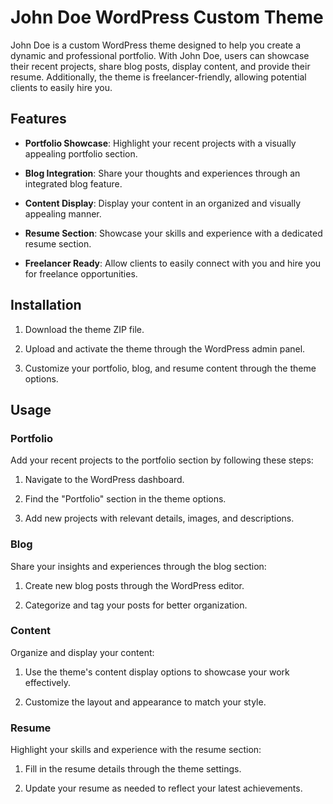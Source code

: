 # John Doe WordPress Custom Theme

John Doe is a custom WordPress theme designed to help you create a dynamic and professional portfolio. With John Doe, users can showcase their recent projects, share blog posts, display content, and provide their resume. Additionally, the theme is freelancer-friendly, allowing potential clients to easily hire you.

## Features

- **Portfolio Showcase**: Highlight your recent projects with a visually appealing portfolio section.

- **Blog Integration**: Share your thoughts and experiences through an integrated blog feature.

- **Content Display**: Display your content in an organized and visually appealing manner.

- **Resume Section**: Showcase your skills and experience with a dedicated resume section.

- **Freelancer Ready**: Allow clients to easily connect with you and hire you for freelance opportunities.

## Installation

1. Download the theme ZIP file.

2. Upload and activate the theme through the WordPress admin panel.

3. Customize your portfolio, blog, and resume content through the theme options.

## Usage

### Portfolio

Add your recent projects to the portfolio section by following these steps:

1. Navigate to the WordPress dashboard.

2. Find the "Portfolio" section in the theme options.

3. Add new projects with relevant details, images, and descriptions.

### Blog

Share your insights and experiences through the blog section:

1. Create new blog posts through the WordPress editor.

2. Categorize and tag your posts for better organization.

### Content

Organize and display your content:

1. Use the theme's content display options to showcase your work effectively.

2. Customize the layout and appearance to match your style.

### Resume

Highlight your skills and experience with the resume section:

1. Fill in the resume details through the theme settings.

2. Update your resume as needed to reflect your latest achievements.

